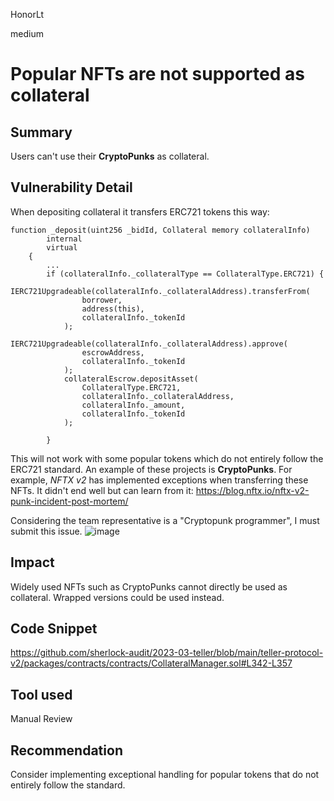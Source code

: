 HonorLt

medium

# Popular NFTs are not supported as collateral

## Summary

Users can't use their **CryptoPunks** as collateral.

## Vulnerability Detail

When depositing collateral it transfers ERC721 tokens this way:

```solidity
function _deposit(uint256 _bidId, Collateral memory collateralInfo)
        internal
        virtual
    {
        ...
        if (collateralInfo._collateralType == CollateralType.ERC721) {
            IERC721Upgradeable(collateralInfo._collateralAddress).transferFrom(
                borrower,
                address(this),
                collateralInfo._tokenId
            );
            IERC721Upgradeable(collateralInfo._collateralAddress).approve(
                escrowAddress,
                collateralInfo._tokenId
            );
            collateralEscrow.depositAsset(
                CollateralType.ERC721,
                collateralInfo._collateralAddress,
                collateralInfo._amount,
                collateralInfo._tokenId
            );
          
        }
```

This will not work with some popular tokens which do not entirely follow the ERC721 standard. An example of these projects is **CryptoPunks**.
For example, _NFTX v2_ has implemented exceptions when transferring these NFTs. It didn't end well but can learn from it: https://blog.nftx.io/nftx-v2-punk-incident-post-mortem/

Considering the team representative is a "Cryptopunk programmer", I must submit this issue.
![image](https://user-images.githubusercontent.com/22328890/233768385-1c4d9e0c-0e91-43ef-adcf-a3b1eb618428.png)

## Impact

Widely used NFTs such as CryptoPunks cannot directly be used as collateral. Wrapped versions could be used instead.

## Code Snippet

https://github.com/sherlock-audit/2023-03-teller/blob/main/teller-protocol-v2/packages/contracts/contracts/CollateralManager.sol#L342-L357

## Tool used

Manual Review

## Recommendation

Consider implementing exceptional handling for popular tokens that do not entirely follow the standard.
